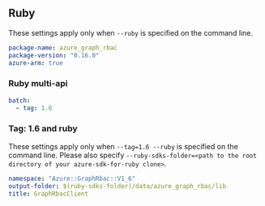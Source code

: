 ## Ruby

These settings apply only when `--ruby` is specified on the command line.

``` yaml
package-name: azure_graph_rbac
package-version: "0.16.0"
azure-arm: true
```

### Ruby multi-api

``` yaml $(ruby) && $(multiapi)
batch:
  - tag: 1.6
```

### Tag: 1.6 and ruby

These settings apply only when `--tag=1.6 --ruby` is specified on the command line.
Please also specify `--ruby-sdks-folder=<path to the root directory of your azure-sdk-for-ruby clone>`.

``` yaml $(tag) == '1.6' && $(ruby)
namespace: "Azure::GraphRbac::V1_6"
output-folder: $(ruby-sdks-folder)/data/azure_graph_rbac/lib
title: GraphRbacClient
```
